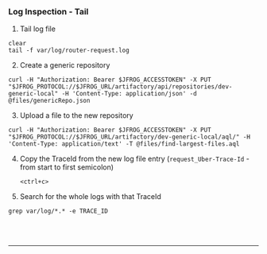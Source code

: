 
<br>

### Log Inspection - Tail 

1. Tail log file
  ```execute
  clear
  tail -f var/log/router-request.log
  ```
2. Create a generic repository 
  ```execute-2
  curl -H "Authorization: Bearer $JFROG_ACCESSTOKEN" -X PUT "$JFROG_PROTOCOL://$JFROG_URL/artifactory/api/repositories/dev-generic-local" -H 'Content-Type: application/json' -d @files/genericRepo.json
  ```

3. Upload a file to the new repository
  ```execute-2
  curl -H "Authorization: Bearer $JFROG_ACCESSTOKEN" -X PUT "$JFROG_PROTOCOL://$JFROG_URL/artifactory/dev-generic-local/aql/" -H 'Content-Type: application/text' -T @files/find-largest-files.aql
  ```

4. Copy the TraceId from the new log file entry (`request_Uber-Trace-Id` - from start to first semicolon)
    ```execute
    <ctrl+c>
    ```

5. Search for the whole logs with that TraceId 
  ```copy-and-edit
  grep var/log/*.* -e TRACE_ID
  ```

<br>

<br/>

---